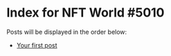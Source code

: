 # Index for NFT World #5010
Posts will be displayed in the order below:

- [Your first post](./001-first.md)

